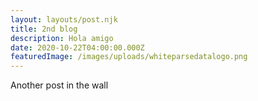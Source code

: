 ```yaml
---
layout: layouts/post.njk
title: 2nd blog
description: Hola amigo
date: 2020-10-22T04:00:00.000Z
featuredImage: /images/uploads/whiteparsedatalogo.png
---
```

Another post in the wall